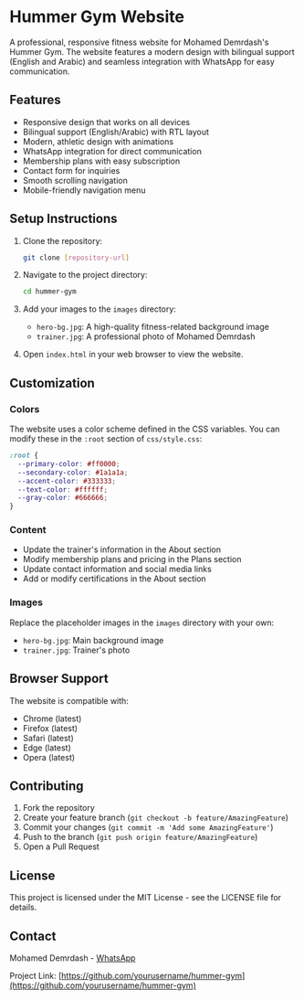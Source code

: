 # Hummer Gym Website

A professional, responsive fitness website for Mohamed Demrdash's Hummer Gym. The website features a modern design with bilingual support (English and Arabic) and seamless integration with WhatsApp for easy communication.

## Features

- Responsive design that works on all devices
- Bilingual support (English/Arabic) with RTL layout
- Modern, athletic design with animations
- WhatsApp integration for direct communication
- Membership plans with easy subscription
- Contact form for inquiries
- Smooth scrolling navigation
- Mobile-friendly navigation menu

## Setup Instructions

1. Clone the repository:

   ```bash
   git clone [repository-url]
   ```

2. Navigate to the project directory:

   ```bash
   cd hummer-gym
   ```

3. Add your images to the `images` directory:

   - `hero-bg.jpg`: A high-quality fitness-related background image
   - `trainer.jpg`: A professional photo of Mohamed Demrdash

4. Open `index.html` in your web browser to view the website.

## Customization

### Colors

The website uses a color scheme defined in the CSS variables. You can modify these in the `:root` section of `css/style.css`:

```css
:root {
  --primary-color: #ff0000;
  --secondary-color: #1a1a1a;
  --accent-color: #333333;
  --text-color: #ffffff;
  --gray-color: #666666;
}
```

### Content

- Update the trainer's information in the About section
- Modify membership plans and pricing in the Plans section
- Update contact information and social media links
- Add or modify certifications in the About section

### Images

Replace the placeholder images in the `images` directory with your own:

- `hero-bg.jpg`: Main background image
- `trainer.jpg`: Trainer's photo

## Browser Support

The website is compatible with:

- Chrome (latest)
- Firefox (latest)
- Safari (latest)
- Edge (latest)
- Opera (latest)

## Contributing

1. Fork the repository
2. Create your feature branch (`git checkout -b feature/AmazingFeature`)
3. Commit your changes (`git commit -m 'Add some AmazingFeature'`)
4. Push to the branch (`git push origin feature/AmazingFeature`)
5. Open a Pull Request

## License

This project is licensed under the MIT License - see the LICENSE file for details.

## Contact

Mohamed Demrdash - [WhatsApp](https://wa.me/01029144603)

Project Link: [https://github.com/yourusername/hummer-gym](https://github.com/yourusername/hummer-gym)

